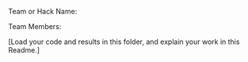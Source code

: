 Team or Hack Name:

Team Members:

[Load your code and results in this folder, and explain your work in this Readme.]
